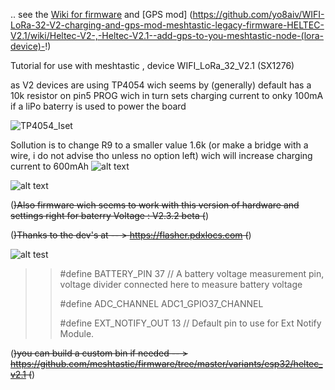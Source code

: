 .. see the [Wiki for firmware](https://github.com/yo8aiv/WIFI-LoRa-32-V2-charging-mod---meshtastic-legacy-firmware-HELTEC-V2.1-/wiki)  and  [GPS mod] (https://github.com/yo8aiv/WIFI-LoRa-32-V2-charging-and-gps-mod-meshtastic-legacy-firmware-HELTEC-V2.1/wiki/Heltec-V2-,-Heltec-V2.1--add-gps-to-you-meshtastic-node-(lora-device)-!)

Tutorial for use with meshtastic , device WIFI_LoRa_32_V2.1  (SX1276)

as V2 devices are using TP4054 wich seems by (generally) default has a 10k resistor on pin5 PROG
wich in turn sets charging current to onky 100mA if a liPo baterry is used to power the board

![TP4054_Iset](https://github.com/user-attachments/assets/a9fbdb11-3987-4524-9acf-0f513392b475)

Sollution is to change R9 to a smaller value 1.6k (or make a bridge with a wire, i do not advise tho unless no option left) wich will increase charging current to 600mAh
![alt text](https://github.com/yo8aiv/WIFI_LoRa_32_V2_charging_mod/blob/main/WIFI-LoRa-32-V2.1.png)

![alt text](https://github.com/yo8aiv/WIFI_LoRa_32_V2_charging_mod/blob/main/back.jpg)

 (~~)Also firmware wich seems to work with this version of hardware and settings right for baterry Voltage : V2.3.2 beta  (~~)
 
  (~~)Thanks to the dev's at -- > https://flasher.pdxlocs.com  (~~)

![alt test](https://github.com/yo8aiv/WIFI_LoRa_32_V2_charging_mod/blob/main/Meshtastic%20ESP32%20Web%20Installer.png)
 
>>  #define BATTERY_PIN 37 // A battery voltage measurement pin, voltage divider connected here to measure battery voltage
>> 
>>  #define ADC_CHANNEL ADC1_GPIO37_CHANNEL
>> 
>>  #define EXT_NOTIFY_OUT 13 // Default pin to use for Ext Notify Module.
>>
 (~~)you can build a custom bin if needed -- >  https://github.com/meshtastic/firmware/tree/master/variants/esp32/heltec_v2.1  (~~)






